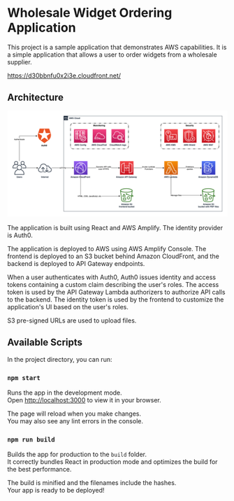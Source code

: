 # Wholesale Widget Ordering Application

This project is a sample application that demonstrates AWS capabilities. It is a simple application that allows a user to order widgets from a wholesale supplier.

<https://d30bbnfu0x2i3e.cloudfront.net/>

## Architecture

![Architecture diagram](Architecture.png)

The application is built using React and AWS Amplify. The identity provider is Auth0.

The application is deployed to AWS using AWS Amplify Console. The frontend is deployed to an S3 bucket behind Amazon CloudFront, and the backend is deployed to API Gateway endpoints.

When a user authenticates with Auth0, Auth0 issues identity and access tokens containing a custom claim describing the user's roles. The access token is used by the API Gateway Lambda authorizers to authorize API calls to the backend. The identity token is used by the frontend to customize the application's UI based on the user's roles.

S3 pre-signed URLs are used to upload files.

## Available Scripts

In the project directory, you can run:

### `npm start`

Runs the app in the development mode.\
Open [http://localhost:3000](http://localhost:3000) to view it in your browser.

The page will reload when you make changes.\
You may also see any lint errors in the console.

### `npm run build`

Builds the app for production to the `build` folder.\
It correctly bundles React in production mode and optimizes the build for the best performance.

The build is minified and the filenames include the hashes.\
Your app is ready to be deployed!
